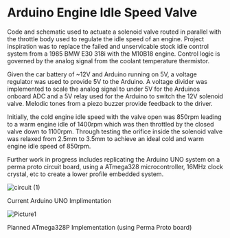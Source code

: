 # Arduino Engine Idle Speed Valve
Code and schematic used to actuate a solenoid valve routed in parallel with the throttle body used to regulate the idle speed of an engine. Project inspiration was to replace the failed and unservicable stock idle control system from a 1985 BMW E30 318i with the M10B18 engine. Control logic is governed by the analog signal from the coolant temperature thermistor. 

Given the car battery of ~12V and Arduino running on 5V, a voltage regulator was used to provide 5V to the Arduino. A voltage divider was implemented to scale the analog signal to under 5V for the Arduinos onboard ADC and a 5V relay used for the Arduino to switch the 12V solenoid valve. Melodic tones from a piezo buzzer provide feedback to the driver.

Initially, the cold engine idle speed with the valve open was 850rpm leading to a warm engine idle of 1400rpm which was then throttled by the closed valve down to 1100rpm. 
Through testing the orifice inside the solenoid valve was relaxed from 2.5mm to 3.5mm to achieve an ideal cold and warm engine idle speed of 850rpm.

Further work in progress includes replicating the Arduino UNO system on a perma proto circuit board, using a ATmega328 microcontroller, 16MHz clock crystal, etc to create a lower profile embedded system.

![circuit (1)](https://user-images.githubusercontent.com/65951397/117573018-146e3e00-b119-11eb-919d-5638da6f2ca9.png)

Current Arduino UNO Implimentation

![Picture1](https://user-images.githubusercontent.com/65951397/119594168-9ac79700-be1e-11eb-91c0-6d5ff71e24c8.png)

Planned ATmega328P Implementation (using Perma Proto board)
